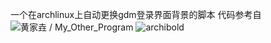 一个在archlinux上自动更换gdm登录界面背景的脚本
代码参考自
![ 黄家垚 / My_Other_Program](http://git.oschina.net/aliendata/My_Other_Program/tree/master/gnome_background_switcher)
![archibold](http://archibold.io)
